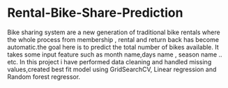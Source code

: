 # Rental-Bike-Share-Prediction
Bike sharing system are a new generation of traditional bike rentals where the whole process from membership , rental and return back has become automatic.the goal here is to predict the total number of bikes available. It takes some input feature such as month name,days name , season name .. etc. In this project i have performed data cleaning and handled missing values,created best fit model using GridSearchCV, Linear regression and Random forest regressor.
